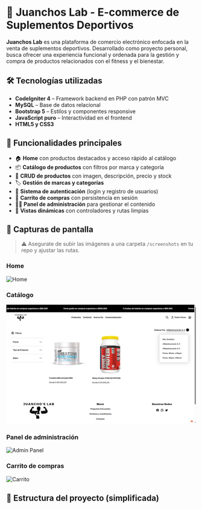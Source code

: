 
# 💪 Juanchos Lab - E-commerce de Suplementos Deportivos

**Juanchos Lab** es una plataforma de comercio electrónico enfocada en la venta de suplementos deportivos. Desarrollado como proyecto personal, busca ofrecer una experiencia funcional y ordenada para la gestión y compra de productos relacionados con el fitness y el bienestar.

## 🛠️ Tecnologías utilizadas

- **CodeIgniter 4** – Framework backend en PHP con patrón MVC
- **MySQL** – Base de datos relacional
- **Bootstrap 5** – Estilos y componentes responsive
- **JavaScript puro** – Interactividad en el frontend
- **HTML5 y CSS3**

## 🚀 Funcionalidades principales

- 🏠 **Home** con productos destacados y acceso rápido al catálogo  
- 📦 **Catálogo de productos** con filtros por marca y categoría  
- 🧃 **CRUD de productos** con imagen, descripción, precio y stock  
- 🏷️ **Gestión de marcas y categorías**  
- 🔐 **Sistema de autenticación** (login y registro de usuarios)  
- 🛒 **Carrito de compras** con persistencia en sesión  
- 🧑‍💼 **Panel de administración** para gestionar el contenido  
- 📄 **Vistas dinámicas** con controladores y rutas limpias  

## 📸 Capturas de pantalla

> ⚠️ Asegurate de subir las imágenes a una carpeta `/screenshots` en tu repo y ajustar las rutas.

### Home

![Home](screenshots/home.png)

### Catálogo

![Catálogo](screenshots/catalogo.png)

### Panel de administración

![Admin Panel](screenshots/admin.png)

### Carrito de compras

![Carrito](screenshots/carrito.png)

## 📁 Estructura del proyecto (simplificada)

